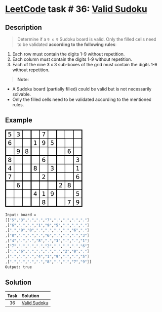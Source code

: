 # [LeetCode][leetcode] task # 36: [Valid Sudoku][task]

Description
-----------

> Determine if a `9 x 9` Sudoku board is valid.
> Only the filled cells need to be validated
> **according to the following rules**:
> 
1. Each row must contain the digits 1-9 without repetition.
2. Each column must contain the digits 1-9 without repetition.
3. Each of the nine 3 x 3 sub-boxes of the grid
   must contain the digits 1-9 without repetition.
> 
> **Note**:
* A Sudoku board (partially filled) could be valid but is not necessarily solvable.
* Only the filled cells need to be validated according to the mentioned rules.

Example
-------

![board.png](image/board.png)

```sh
Input: board = 
[["5","3",".",".","7",".",".",".","."]
,["6",".",".","1","9","5",".",".","."]
,[".","9","8",".",".",".",".","6","."]
,["8",".",".",".","6",".",".",".","3"]
,["4",".",".","8",".","3",".",".","1"]
,["7",".",".",".","2",".",".",".","6"]
,[".","6",".",".",".",".","2","8","."]
,[".",".",".","4","1","9",".",".","5"]
,[".",".",".",".","8",".",".","7","9"]]
Output: true
```

Solution
--------

| Task | Solution |
| :------: | :------ |
| 36 | [Valid Sudoku][solution] |


[leetcode]: <http://leetcode.com/>
[task]: <https://leetcode.com/problems/valid-sudoku/>
[solution]: <https://github.com/wellaxis/witalis-jkit/blob/main/module/tasks/src/main/java/com/witalis/jkit/tasks/core/task/leetcode/p36/option/Practice.java>
